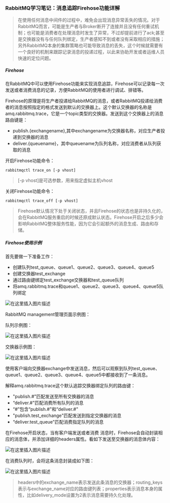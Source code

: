 ### RabbitMQ学习笔记：消息追踪Firehose功能详解

> 在使用任何消息中间件的过程中，难免会出现消息异常丢失的情况。对于RabbitMQ而言，可能是生产者与Broker断开了连接并且没有任何重试机制；也可能是消费者在处理消息时发生了异常，不过却提前进行了ack;甚至是交换器没有与任何队列绑定，生产者感知不到或者没有采取相应的措施；另外RabbitMQ本身的集群策略也可能导致消息的丢失，这个时候就需要有一个良好的机制来跟踪记录消息的投递过程，以此来协助开发或者运维人员快速的定位问题。

##### Firehose

在RabbitMQ中可以使用Firehose功能来实现消息追踪，Firehose可以记录每一次发送或者消费消息的记录，方便RabbitMQ的使用者进行调试、排错等。

Firehose的原理是将生产者投递给RabbitMQ的消息，或者RabbitMQ投递给消费者的消息按照指定的格式发送到默认的交换器上。这个默认交换器的名称是amq.rabbitmq.trace，它是一个topic类型的交换器。发送到这个交换器上的消息路由键是：

- publish.{exchangename},其中exchangename为交换器名称，对应生产者投递到交换器的消息
- deliver.{queuename}，其中queuename为队列名称，对应消费者从队列获取的消息



开启Firehose功能命令：

```
rabbitmqctl trace_on [-p vhost]
```

> [-p vhost]是可选参数，用来指定虚拟主机vhost

关闭Firehose功能命令：

```
rabbitmqctl trace_off [-p vhost]
```

> Firehose默认情况下处于关闭状态，并且Firehose的状态也是非持久化的，会在RabbitMQ服务重启的时候还原成默认状态。Firehose开启之后多少会影响RabbitMQ整体服务性能，因为它会引起额外的消息生成、路由和存储。

##### Firehose使用示例

首先要做一下准备工作：

- 创建队列test_queue、queue1、queue2、queue3、queue4、queue5
- 创建交换器test_exchange
- 通过路由键绑定test_exchange交换器和test_queue队列
- 将amq.rabbitmq.trace和queue1、queue2、queue3、queue4、queue5队列绑定





![在这里插入图片描述](https://img-blog.csdnimg.cn/20191220163128198.png?x-oss-process=image/watermark,type_ZmFuZ3poZW5naGVpdGk,shadow_10,text_aHR0cHM6Ly9taW5neWFuZy5ibG9nLmNzZG4ubmV0,size_16,color_FFFFFF,t_70)

RabbitMQ management管理页面示例图：

队列示例图：

![在这里插入图片描述](https://img-blog.csdnimg.cn/20191220163322953.png?x-oss-process=image/watermark,type_ZmFuZ3poZW5naGVpdGk,shadow_10,text_aHR0cHM6Ly9taW5neWFuZy5ibG9nLmNzZG4ubmV0,size_16,color_FFFFFF,t_70)

交换器示例图：

![在这里插入图片描述](https://img-blog.csdnimg.cn/20191220163414379.png?x-oss-process=image/watermark,type_ZmFuZ3poZW5naGVpdGk,shadow_10,text_aHR0cHM6Ly9taW5neWFuZy5ibG9nLmNzZG4ubmV0,size_16,color_FFFFFF,t_70)

使用客户端向交换器exchange中发送消息，然后可以观察到队列test_queue、queue1、queue2、queue3、queue4、queue5中都接收到了一条消息。



解释amq.rabbitmq.trace这个默认追踪交换器绑定队列的路由键：

- "publish.#"匹配发送至所有交换器的消息
- “deliver.#"匹配消费所有队列的消息
- “#”包含“publish.#"和“deliver.#"
- "publish.test_exchange"匹配发送到指定交换器的消息
- “deliver.test_queue"匹配消费指定队列的消息

在Firehose开启状态，当有客户端发送或者消费 消息时，Firehose会自动封装相应的消息体，并添加详细的headers属性。看如下发送至交换器的消息体内容：

![在这里插入图片描述](https://img-blog.csdnimg.cn/20191220165244355.png?x-oss-process=image/watermark,type_ZmFuZ3poZW5naGVpdGk,shadow_10,text_aHR0cHM6Ly9taW5neWFuZy5ibG9nLmNzZG4ubmV0,size_16,color_FFFFFF,t_70)

在消费队列时，会将这条消息封装成如下图：

![在这里插入图片描述](https://img-blog.csdnimg.cn/20191220165639771.png?x-oss-process=image/watermark,type_ZmFuZ3poZW5naGVpdGk,shadow_10,text_aHR0cHM6Ly9taW5neWFuZy5ibG9nLmNzZG4ubmV0,size_16,color_FFFFFF,t_70)

> headers中的exchange_name表示发送此条消息的交换器；routing_keys表示与exchange_name对应的路由键列表；properties表示消息本身的属性，比如delivery_mode设置为2表示消息需要持久化处理。